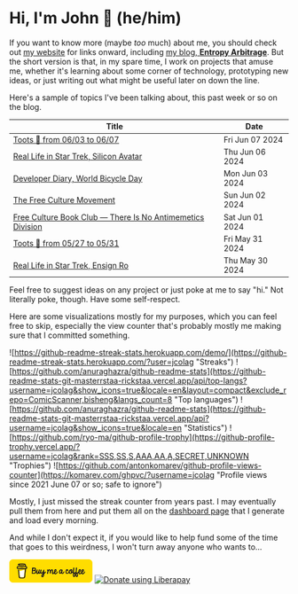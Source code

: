 # Hi, I'm John 👋 (he/him)

If you want to know more (maybe *too* much) about me, you should check out [my website](https://john.colagioia.net/) for links onward, including [my blog, **Entropy Arbitrage**](https://john.colagioia.net/blog).  But the short version is that, in my spare time, I work on projects that amuse me, whether it's learning about some corner of technology, prototyping new ideas, or just writing out what might be useful later on down the line.

Here's a sample of topics I've been talking about, this past week or so on the blog.

|Title|Date|
|-----|-------|
|[Toots 🦣 from 06/03 to 06/07](https://john.colagioia.net/blog/2024/06/07/week.html)|Fri Jun 07 2024|
|[Real Life in Star Trek, Silicon Avatar](https://john.colagioia.net/blog/2024/06/06/silicon-avatar.html)|Thu Jun 06 2024|
|[Developer Diary, World Bicycle Day](https://john.colagioia.net/blog/2024/06/03/bicycle.html)|Mon Jun 03 2024|
|[The Free Culture Movement](https://john.colagioia.net/blog/2024/06/02/free-culture-movement.html)|Sun Jun 02 2024|
|[Free Culture Book Club — There Is No Antimemetics Division](https://john.colagioia.net/blog/2024/06/01/antimemetics.html)|Sat Jun 01 2024|
|[Toots 🦣 from 05/27 to 05/31](https://john.colagioia.net/blog/2024/05/31/week.html)|Fri May 31 2024|
|[Real Life in Star Trek, Ensign Ro](https://john.colagioia.net/blog/2024/05/30/ensign-ro.html)|Thu May 30 2024|

Feel free to suggest ideas on any project or just poke at me to say "hi." Not literally poke, though. Have some self-respect.

Here are some visualizations mostly for my purposes, which you can feel free to skip, especially the view counter that's probably mostly me making sure that I committed something.

![https://github-readme-streak-stats.herokuapp.com/demo/](https://github-readme-streak-stats.herokuapp.com/?user=jcolag "Streaks")
![https://github.com/anuraghazra/github-readme-stats](https://github-readme-stats-git-masterrstaa-rickstaa.vercel.app/api/top-langs?username=jcolag&show_icons=true&locale=en&layout=compact&exclude_repo=ComicScanner,bisheng&langs_count=8 "Top languages")
![https://github.com/anuraghazra/github-readme-stats](https://github-readme-stats-git-masterrstaa-rickstaa.vercel.app/api?username=jcolag&show_icons=true&locale=en "Statistics")
![https://github.com/ryo-ma/github-profile-trophy](https://github-profile-trophy.vercel.app/?username=jcolag&rank=SSS,SS,S,AAA,AA,A,SECRET,UNKNOWN "Trophies")
![https://github.com/antonkomarev/github-profile-views-counter](https://komarev.com/ghpvc/?username=jcolag "Profile views since 2021 June 07 or so; safe to ignore")

Mostly, I just missed the streak counter from years past.  I may eventually pull them from here and put them all on the [dashboard page](https://github.com/jcolag/dash) that I generate and load every morning.

And while I don't expect it, if you would like to help fund some of the time that goes to this weirdness, I won't turn away anyone who wants to...

[<img src="images/default-yellow.png" alt="Buy Me a Coffee" width="150px"/>](https://www.buymeacoffee.com/jcolag)
<a href="https://liberapay.com/jcolag/donate"><img alt="Donate using Liberapay" src="https://liberapay.com/assets/widgets/donate.svg"></a>
